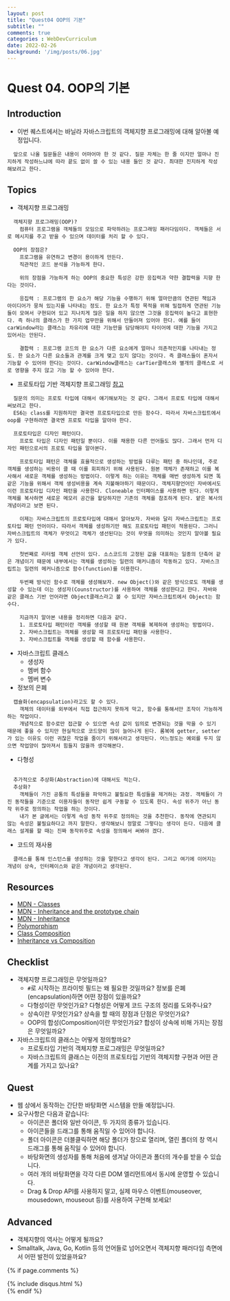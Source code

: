 ```yaml
---
layout: post
title: "Quest04 OOP의 기본"
subtitle: ""
comments: true
categories : WebDevCurriculum
date: 2022-02-26
background: '/img/posts/06.jpg'
---
```


# Quest 04. OOP의 기본

## Introduction
* 이번 퀘스트에서는 바닐라 자바스크립트의 객체지향 프로그래밍에 대해 알아볼 예정입니다.
```
  앞으로 나올 질문들은 내용이 어마어마 한 것 같다. 질문 자체는 한 줄 이지만 얼마나 진지하게 작성하느냐에 따라 끝도 없이 쓸 수 있는 내용 들인 것 같다. 최대한 진지하게 작성 해보려고 한다.
```

## Topics
* 객체지향 프로그래밍
```
  객체지향 프로그래밍(OOP)?
    컴퓨터 프로그램을 객체들의 모임으로 파악하려는 프로그래밍 패러다임이다. 객체들은 서로 메시지를 주고 받을 수 있으며 데이터를 처리 할 수 있다.
  
  OOP의 장점은?
    프로그램을 유연하고 변경이 용이하게 만든다.
    직관적인 코드 분석을 가능하게 한다.
  
    위의 장점을 가능하게 하는 OOP의 중요한 특성은 강한 응집력과 약한 결합력을 지향 한다는 것이다.

    응집력 : 프로그램의 한 요소가 해당 기능을 수행하기 위해 얼마만큼의 연관된 책임과 아이디어가 뭉쳐 있는지를 나타내는 정도. 한 요소가 특정 목적을 위해 밀접하게 연관된 기능들이 모여서 구현되어 있고 지나치게 많은 일을 하지 않으면 그것을 응집력이 높다고 표현한다. 즉 하나의 클래스가 한 가지 업무만을 위해서 만들어져 있어야 한다. 예를 들어 carWindow라는 클래스는 차유리에 대한 기능만을 담당해야지 타이어에 대한 기능을 가지고 있어서는 안된다.

    결합력 : 프로그램 코드의 한 요소가 다른 요소에게 얼마나 의존적인지를 나타내는 정도. 한 요소가 다른 요소들과 관계를 크게 맺고 있지 않다는 것이다. 즉 클래스들이 혼자서 기능할 수 있어야 한다는 것이다. carWindow클래스는 carTier클래스와 별개의 클래스로 서로 영향을 주지 않고 기능 할 수 있어야 한다.
```
  * 프로토타입 기반 객체지향 프로그래밍
  [참고](https://evan-moon.github.io/2019/10/23/js-prototype/)
  
  ```
    질문의 의미는 프로토 타입에 대해서 얘기해보자는 것 같다. 그래서 프로토 타입에 대해서 써보려고 한다.
    ES6는 class를 지원하지만 결국엔 프로토타입으로 만든 함수다. 따라서 자바스크립트에서 oop를 구현하려면 결국엔 프로토 타입을 알아야 한다.

    프로토타입은 디자인 패턴이다.
      프로토 타입은 디자인 패턴일 뿐이다. 이를 채용한 다른 언어들도 많다. 그래서 먼저 디자인 패턴으로서의 프로토 타입을 알아본다.

      프로토타입 패턴은 객체를 효율적으로 생성하는 방법을 다루는 패턴 중 하나인데, 주로 객체를 생성하는 비용이 클 때 이를 회피하기 위해 사용된다. 원본 객체가 존재하고 이를 복사해서 새로운 객체를 생성하는 방법이다. 이렇게 하는 이유는 객체를 매번 생성하게 되면 똑같은 기능을 위해서 객체 생성비용을 계속 지불해야하기 때문이다. 객체지향언어인 자바에서도 이런 프로토타입 디자인 패턴을 사용한다. Cloneable 인터페이스를 사용하면 된다. 이렇게 객체를 복사하면 새로운 메모리 공간을 할당하지만 기존의 객체를 참조하게 된다. 얕은 복사의 개념이라고 보면 된다.

      이제는 자바스크립트의 프로토타입에 대해서 알아보자. 자바와 달리 자바스크립트는 프로토타입 패턴 언어이다. 따라서 객체를 생성하기만 해도 프로토타입 패턴이 적용된다. 그러니 자바스크립트의 객체가 무엇이고 객체가 생선된다는 것이 무엇을 의미하는 것인지 알아볼 필요가 있다.

      첫번째로 리터럴 객체 선언이 있다. 소스코드의 고정된 값을 대표하는 일종의 단축어 같은 개념이기 때문에 내부에서는 객체를 생성하는 일련의 매커니즘이 작동하고 있다. 자바스크립트는 일련의 메커니즘으로 함수(function)를 이용한다.

      두번째 방식인 함수로 객체를 생성해보자. new Object()와 같은 방식으로도 객체를 생성할 수 있는데 이는 생성자(Counstructor)를 사용하여 객체를 생성한다고 한다. 자바와 같은 클래스 기반 언어라면 Object클래스라고 볼 수 있지만 자바스크립트에서 Object는 함수다.

      지금까지 알아본 내용을 정리하면 다음과 같다.
      1. 프로토타입 패턴이란 객체를 생성할 때 원본 객체를 복제하여 생성하는 방법이다.
      2. 자바스크립트는 객체를 생성할 때 프로토타입 패턴을 사용한다.
      3. 자바스크립트틑 객체를 생성할 때 함수를 사용한다.
  ```
  * 자바스크립트 클래스
    * 생성자
    * 멤버 함수
    * 멤버 변수
  * 정보의 은폐
  ```
    캡슐화(encapsulation)라고도 할 수 있다.
      객체의 데이터를 외부에서 직접 접근하지 못하게 막고, 함수를 통해서만 조작이 가능하게 하는 작업이다.
      개념적으로 함수로만 접근할 수 있으면 속성 값이 임의로 변경되는 것을 막을 수 있기 때문에 좋을 수 있지만 현실적으로 코드양이 많이 늘어나게 된다. 롬복에 getter, setter가 있는 이유도 이런 귀찮은 작업을 줄이기 위해서라고 생각된다. 어느정도는 예외를 두지 않으면 작업양이 많아져서 힘들지 않을까 생각해본다.
  ```
  * 다형성
  ```
  ```

  ```
    추가적으로 추상화(Abstraction)에 대해서도 적는다.
    추상화?
      객체들이 가진 공통의 특성들을 파악하고 불필요한 특성들을 제거하는 과정. 객체들이 가진 동작들을 기준으로 이용자들이 동작만 쉽게 구동할 수 있도록 한다. 속성 위주가 아닌 동작 위주로 정의하는 작업을 하는 것이다. 
      내가 본 글에서는 이렇게 속성 동작 위주로 정의하는 것을 추천한다. 동작에 연관되지 않는 속성은 불필요하다고 까지 말한다. 생각해보니 정말로 그렇다는 생각이 든다. 다음에 클래스 설계를 할 때는 진짜 동작위주로 속성을 정의해서 써봐야 겠다.
  ```
* 코드의 재사용
```
  클래스를 통해 인스턴스를 생성하는 것을 말한다고 생각이 된다. 그리고 여기에 이어지는 개념이 상속, 인터페이스와 같은 개념이라고 생각된다.
```

## Resources
* [MDN - Classes](https://developer.mozilla.org/ko/docs/Web/JavaScript/Reference/Classes)
* [MDN - Inheritance and the prototype chain](https://developer.mozilla.org/ko/docs/Web/JavaScript/Inheritance_and_the_prototype_chain)
* [MDN - Inheritance](https://developer.mozilla.org/ko/docs/Learn/JavaScript/Objects/Inheritance)
* [Polymorphism](https://medium.com/@viktor.kukurba/object-oriented-programming-in-javascript-3-polymorphism-fb564c9f1ce8)
* [Class Composition](https://alligator.io/js/class-composition/)
* [Inheritance vs Composition](https://woowacourse.github.io/javable/post/2020-05-18-inheritance-vs-composition/)

## Checklist
* 객체지향 프로그래밍은 무엇일까요?
  * `#`로 시작하는 프라이빗 필드는 왜 필요한 것일까요? 정보를 은폐(encapsulation)하면 어떤 장점이 있을까요?
  * 다형성이란 무엇인가요? 다형성은 어떻게 코드 구조의 정리를 도와주나요?
  * 상속이란 무엇인가요? 상속을 할 때의 장점과 단점은 무엇인가요?
  * OOP의 합성(Composition)이란 무엇인가요? 합성이 상속에 비해 가지는 장점은 무엇일까요?
* 자바스크립트의 클래스는 어떻게 정의할까요?
  * 프로토타입 기반의 객체지향 프로그래밍은 무엇일까요?
  * 자바스크립트의 클래스는 이전의 프로토타입 기반의 객체지향 구현과 어떤 관계를 가지고 있나요?

## Quest
* 웹 상에서 동작하는 간단한 바탕화면 시스템을 만들 예정입니다.
* 요구사항은 다음과 같습니다:
  * 아이콘은 폴더와 일반 아이콘, 두 가지의 종류가 있습니다.
  * 아이콘들을 드래그를 통해 움직일 수 있어야 합니다.
  * 폴더 아이콘은 더블클릭하면 해당 폴더가 창으로 열리며, 열린 폴더의 창 역시 드래그를 통해 움직일 수 있어야 합니다.
  * 바탕화면의 생성자를 통해 처음에 생겨날 아이콘과 폴더의 개수를 받을 수 있습니다.
  * 여러 개의 바탕화면을 각각 다른 DOM 엘리먼트에서 동시에 운영할 수 있습니다.
  * Drag & Drop API를 사용하지 말고, 실제 마우스 이벤트(mouseover, mousedown, mouseout 등)를 사용하여 구현해 보세요!

## Advanced
* 객체지향의 역사는 어떻게 될까요?
* Smalltalk, Java, Go, Kotlin 등의 언어들로 넘어오면서 객체지향 패러다임 측면에서 어떤 발전이 있었을까요?


{% if page.comments %}
<div id="post-disqus" class="container">
{% include disqus.html %}
</div>
{% endif %}